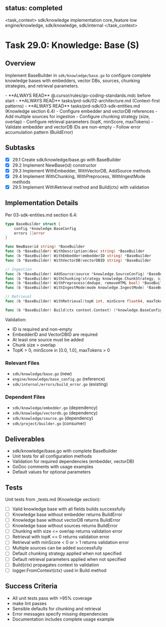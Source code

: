 ## status: completed

<task_context>
<domain>sdk/knowledge</domain>
<type>implementation</type>
<scope>core_feature</scope>
<complexity>low</complexity>
<dependencies>engine/knowledge, sdk/knowledge, sdk/internal</dependencies>
</task_context>

# Task 29.0: Knowledge: Base (S)

## Overview

Implement BaseBuilder in `sdk/knowledge/base.go` to configure complete knowledge bases with embedders, vector DBs, sources, chunking strategies, and retrieval parameters.

<critical>
- **ALWAYS READ** @.cursor/rules/go-coding-standards.mdc before start
- **ALWAYS READ** tasks/prd-sdk/02-architecture.md (Context-first patterns)
- **ALWAYS READ** tasks/prd-sdk/03-sdk-entities.md (Knowledge section 6.4)
</critical>

<requirements>
- Configure embedder and vectorDB references
- Add multiple sources for ingestion
- Configure chunking strategy (size, overlap)
- Configure retrieval parameters (topK, minScore, maxTokens)
- Validate embedder and vectorDB IDs are non-empty
- Follow error accumulation pattern (BuildError)
</requirements>

## Subtasks

- [x] 29.1 Create sdk/knowledge/base.go with BaseBuilder
- [x] 29.2 Implement NewBase(id) constructor
- [x] 29.3 Implement WithEmbedder, WithVectorDB, AddSource methods
- [x] 29.4 Implement WithChunking, WithPreprocess, WithIngestMode methods
- [x] 29.5 Implement WithRetrieval method and Build(ctx) with validation

## Implementation Details

Per 03-sdk-entities.md section 6.4:

```go
type BaseBuilder struct {
    config *knowledge.BaseConfig
    errors []error
}

func NewBase(id string) *BaseBuilder
func (b *BaseBuilder) WithDescription(desc string) *BaseBuilder
func (b *BaseBuilder) WithEmbedder(embedderID string) *BaseBuilder
func (b *BaseBuilder) WithVectorDB(vectorDBID string) *BaseBuilder

// Ingestion
func (b *BaseBuilder) AddSource(source *knowledge.SourceConfig) *BaseBuilder
func (b *BaseBuilder) WithChunking(strategy knowledge.ChunkStrategy, size, overlap int) *BaseBuilder
func (b *BaseBuilder) WithPreprocess(dedupe, removeHTML bool) *BaseBuilder
func (b *BaseBuilder) WithIngestMode(mode knowledge.IngestMode) *BaseBuilder

// Retrieval
func (b *BaseBuilder) WithRetrieval(topK int, minScore float64, maxTokens int) *BaseBuilder

func (b *BaseBuilder) Build(ctx context.Context) (*knowledge.BaseConfig, error)
```

Validation:
- ID is required and non-empty
- EmbedderID and VectorDBID are required
- At least one source must be added
- Chunk size > overlap
- TopK > 0, minScore in [0.0, 1.0], maxTokens > 0

### Relevant Files

- `sdk/knowledge/base.go` (new)
- `engine/knowledge/base_config.go` (reference)
- `sdk/internal/errors/build_error.go` (existing)

### Dependent Files

- `sdk/knowledge/embedder.go` (dependency)
- `sdk/knowledge/vectordb.go` (dependency)
- `sdk/knowledge/source.go` (dependency)
- `sdk/project/builder.go` (consumer)

## Deliverables

- sdk/knowledge/base.go with complete BaseBuilder
- Unit tests for all configuration methods
- Validation for required dependencies (embedder, vectorDB)
- GoDoc comments with usage examples
- Default values for optional parameters

## Tests

Unit tests from _tests.md (Knowledge section):

- [ ] Valid knowledge base with all fields builds successfully
- [ ] Knowledge base without embedder returns BuildError
- [ ] Knowledge base without vectorDB returns BuildError
- [ ] Knowledge base without sources returns BuildError
- [ ] Chunking with size <= overlap returns validation error
- [ ] Retrieval with topK <= 0 returns validation error
- [ ] Retrieval with minScore < 0 or > 1 returns validation error
- [ ] Multiple sources can be added successfully
- [ ] Default chunking strategy applied when not specified
- [ ] Default retrieval parameters applied when not specified
- [ ] Build(ctx) propagates context to validation
- [ ] logger.FromContext(ctx) used in Build method

## Success Criteria

- All unit tests pass with >95% coverage
- make lint passes
- Sensible defaults for chunking and retrieval
- Error messages specify missing dependencies
- Documentation includes complete usage example
